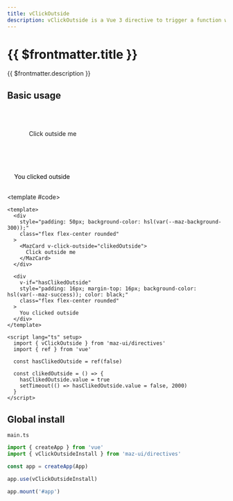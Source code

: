 ```yaml
---
title: vClickOutside
description: vClickOutside is a Vue 3 directive to trigger a function when the user clicks outside an element
---
```


# {{ $frontmatter.title }}

{{ $frontmatter.description }}

## Basic usage

<ComponentDemo>
  <div
    style="padding: 50px; background-color: hsl(var(--maz-background-300));"
    class="flex flex-center rounded"
  >
    <MazCard v-click-outside="clikedOutside">
      Click outside me
    </MazCard>
  </div>

  <div
    v-if="hasClikedOutside"
    style="padding: 16px; margin-top: 16px; background-color: hsl(var(--maz-success)); color: black;"
    class="flex flex-center rounded"
  >
    You clicked outside
  </div>

  <template #code>

  ```vue
  <template>
    <div
      style="padding: 50px; background-color: hsl(var(--maz-background-300));"
      class="flex flex-center rounded"
    >
      <MazCard v-click-outside="clikedOutside">
        Click outside me
      </MazCard>
    </div>

    <div
      v-if="hasClikedOutside"
      style="padding: 16px; margin-top: 16px; background-color: hsl(var(--maz-success)); color: black;"
      class="flex flex-center rounded"
    >
      You clicked outside
    </div>
  </template>

  <script lang="ts" setup>
    import { vClickOutside } from 'maz-ui/directives'
    import { ref } from 'vue'

    const hasClikedOutside = ref(false)

    const clikedOutside = () => {
      hasClikedOutside.value = true
      setTimeout(() => hasClikedOutside.value = false, 2000)
    }
  </script>
  ```

  </template>
</ComponentDemo>

## Global install

`main.ts`

```typescript
import { createApp } from 'vue'
import { vClickOutsideInstall } from 'maz-ui/directives'

const app = createApp(App)

app.use(vClickOutsideInstall)

app.mount('#app')
```

<script lang="ts" setup>
  import { ref } from 'vue'
  import { vClickOutside } from 'maz-ui/src/directives/vClickOutside'

  const hasClikedOutside = ref(false)

  const clikedOutside = () => {
    hasClikedOutside.value = true
    setTimeout(() => hasClikedOutside.value = false, 2000)
  }
</script>
